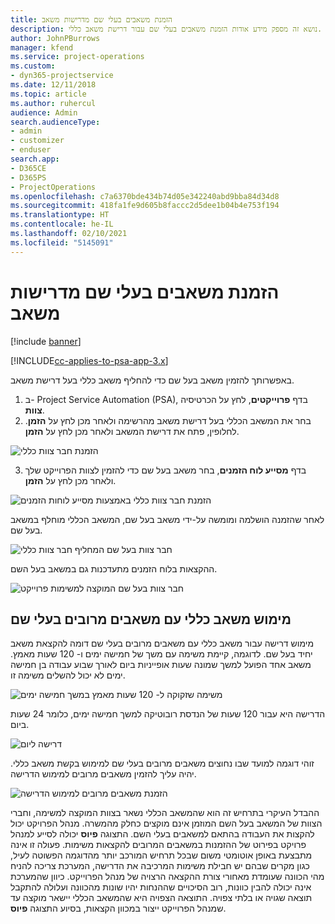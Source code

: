```yaml
---
title: הזמנת משאבים בעלי שם מדרישות משאב
description: נושא זה מספק מידע אודות הזמנת משאבים בעלי שם עבור דרישת משאב כללי.
author: JohnPBurrows
manager: kfend
ms.service: project-operations
ms.custom:
- dyn365-projectservice
ms.date: 12/11/2018
ms.topic: article
ms.author: ruhercul
audience: Admin
search.audienceType:
- admin
- customizer
- enduser
search.app:
- D365CE
- D365PS
- ProjectOperations
ms.openlocfilehash: c7a6370bde434b74d05e342240abd9bba84d34d8
ms.sourcegitcommit: 418fa1fe9d605b8faccc2d5dee1b04b4e753f194
ms.translationtype: HT
ms.contentlocale: he-IL
ms.lasthandoff: 02/10/2021
ms.locfileid: "5145091"
---
```

# <a name="book-named-resources-from-resource-requirements"></a>הזמנת משאבים בעלי שם מדרישות משאב

[!include [banner](../includes/psa-now-project-operations.md)]

[!INCLUDE[cc-applies-to-psa-app-3.x](../includes/cc-applies-to-psa-app-3x.md)]

באפשרותך להזמין משאב בעל שם כדי להחליף משאב כללי בעל דרישת משאב.

1. ב- Project Service Automation‏ (PSA), בדף **פרוייקטים**, לחץ על הכרטיסיה **צוות**.
2. בחר את המשאב הכללי בעל דרישת משאב מהרשימה ולאחר מכן לחץ על **הזמן**. לחלופין, פתח את דרישת המשאב ולאחר מכן לחץ על **הזמן**.


![הזמנת חבר צוות כללי](media/RM-how-to-14.png)


3. בדף **מסייע לוח הזמנים**, בחר משאב בעל שם כדי להזמין לצוות הפרוייקט שלך ולאחר מכן לחץ על **הזמן**.

![הזמנת חבר צוות כללי באמצעות מסייע לוחות הזמנים](media/RM-how-to-15.png)

לאחר שהזמנה הושלמה ומומשה על-ידי משאב בעל שם, המשאב הכללי מוחלף במשאב בעל שם.

![חבר צוות בעל שם המחליף חבר צוות כללי](media/RM-how-to-16.png)

ההקצאות בלוח הזמנים מתעדכנות גם במשאב בעל השם.

![חבר צוות בעל שם המוקצה למשימות פרוייקט](media/RM-how-to-17.png)

## <a name="fulfill-a-generic-resource-with-multiple-named-resources"></a>מימוש משאב כללי עם משאבים מרובים בעלי שם
מימוש דרישה עבור משאב כללי עם משאבים מרובים בעלי שם דומה להקצאת משאב יחיד בעל שם. לדוגמה, קיימת משימה עם משך של חמישה ימים ו- 120 שעות מאמץ. משאב אחד הפועל למשך שמונה שעות אופייניות ביום לאורך שבוע עבודה בן חמישה ימים לא יכול להשלים משימה זו. 

![משימה שזקוקה ל- 120 שעות מאמץ במשך חמישה ימים](media/RM-how-to-21.png)

הדרישה היא עבור 120 שעות של הנדסת רובוטיקה למשך חמישה ימים, כלומר 24 שעות ביום.

![דרישה ליום](media/RM-how-to-22.png)

זוהי דוגמה למועד שבו נחוצים משאבים מרובים בעלי שם למימוש בקשת משאב כללי. יהיה עליך להזמין משאבים מרובים למימוש הדרישה.

![הזמנת משאבים מרובים למימוש הדרישה](media/RM-how-to-23.png)

ההבדל העיקרי בתרחיש זה הוא שהמשאב הכללי נשאר בצוות המוקצה למשימה, וחברי הצוות של המשאב בעל השם המוזמן אינם מוקצים כחלק מהמשרה. מנהל הפרויקט יכול להקצות את העבודה בהתאם למשאבים בעלי השם. התצוגה **פיוס** יכולה לסייע למנהל פרויקט בפירוט של ההזמנות במשאבים המרובים להקצאות משימות. פעולה זו אינה מתבצעת באופן אוטומטי משום שבכל תרחיש המורכב יותר מהדוגמה הפשוטה לעיל, כגון מקרים שבהם יש חבילת משימות המרכיבה את הדרישה, המערכת צריכה להניח מהי הכוונה שעומדת מאחורי צורת ההקצאה הרצויה של מנהל הפרוייקט. כיוון שהמערכת אינה יכולה להבין כוונות, רוב הסיכויים שההנחות יהיו שונות מהכוונה ועלולה להתקבל תוצאה שגויה או בלתי צפויה. התוצאה הצפויה היא שהמשאב הכללי יישאר מוקצה עד שמנהל הפרוייקט ייצור במכוון הקצאות, בסיוע התצוגה **פיוס**.


